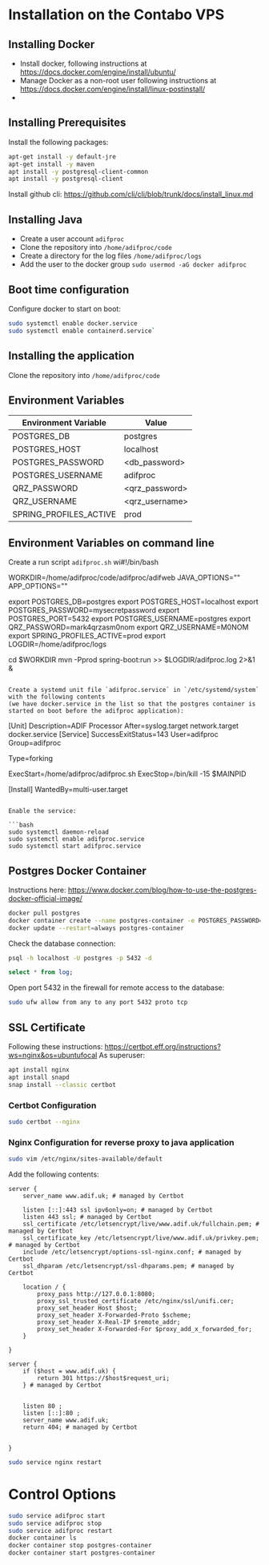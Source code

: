 # Installation on the Contabo VPS

## Installing Docker

- Install docker, following instructions at https://docs.docker.com/engine/install/ubuntu/
- Manage Docker as a non-root user following instructions at https://docs.docker.com/engine/install/linux-postinstall/
- 

## Installing Prerequisites

Install the following packages:

```bash
apt-get install -y default-jre
apt-get install -y maven
apt install -y postgresql-client-common
apt install -y postgresql-client
```
Install github cli: https://github.com/cli/cli/blob/trunk/docs/install_linux.md

## Installing Java

- Create a user account `adifproc`
- Clone the repository into `/home/adifproc/code`
- Create a directory for the log files `/home/adifproc/logs`
- Add the user to the docker group `sudo usermod -aG docker adifproc`

## Boot time configuration

Configure docker to start on boot: 

```bash
sudo systemctl enable docker.service
sudo systemctl enable containerd.service`
```

## Installing the application

Clone the repository into `/home/adifproc/code`


## Environment Variables
| Environment Variable   | Value          |
|------------------------|----------------|
| POSTGRES_DB            | postgres       |
| POSTGRES_HOST          | localhost      |
| POSTGRES_PASSWORD      | <db_password>  |
| POSTGRES_USERNAME      | adifproc       |
| QRZ_PASSWORD           | <qrz_password> |
| QRZ_USERNAME           | <qrz_username> |
| SPRING_PROFILES_ACTIVE | prod           |


## Environment Variables on command line

Create a run script `adifproc.sh` wi#!/bin/bash

WORKDIR=/home/adifproc/code/adifproc/adifweb
JAVA_OPTIONS=""
APP_OPTIONS=""

export POSTGRES_DB=postgres
export POSTGRES_HOST=localhost
export POSTGRES_PASSWORD=mysecretpassword
export POSTGRES_PORT=5432
export POSTGRES_USERNAME=postgres
export QRZ_PASSWORD=mark4qrzasm0nom
export QRZ_USERNAME=M0NOM
export SPRING_PROFILES_ACTIVE=prod
export LOGDIR=/home/adifproc/logs

cd $WORKDIR
mvn -Pprod spring-boot:run >> $LOGDIR/adifproc.log 2>&1 &
```

Create a systemd unit file `adifproc.service` in `/etc/systemd/system` with the following contents
(we have docker.service in the list so that the postgres container is started on boot before the adifproc application):

```
[Unit]
Description=ADIF Processor
After=syslog.target network.target docker.service
[Service]
SuccessExitStatus=143
User=adifproc
Group=adifproc

Type=forking

ExecStart=/home/adifproc/adifproc.sh
ExecStop=/bin/kill -15 $MAINPID

[Install]
WantedBy=multi-user.target
```

Enable the service:

```bash
sudo systemctl daemon-reload
sudo systemctl enable adifproc.service
sudo systemctl start adifproc.service
```

## Postgres Docker Container

Instructions here: https://www.docker.com/blog/how-to-use-the-postgres-docker-official-image/

```bash
docker pull postgres
docker container create --name postgres-container -e POSTGRES_PASSWORD=<password> -p 5432:5432 postgres
docker update --restart=always postgres-container
```

Check the database connection:

```bash
psql -h localhost -U postgres -p 5432 -d 
```

```sql
select * from log;
```

Open port 5432 in the firewall for remote access to the database:

```bash
sudo ufw allow from any to any port 5432 proto tcp
```

## SSL Certificate

Following these instructions: https://certbot.eff.org/instructions?ws=nginx&os=ubuntufocal
As superuser:

```bash
apt install nginx
apt install snapd
snap install --classic certbot
```

### Certbot Configuration

```bash
sudo certbot --nginx
```

### Nginx Configuration for reverse proxy to java application

```bash
sudo vim /etc/nginx/sites-available/default
```

Add the following contents:

```
server {
    server_name www.adif.uk; # managed by Certbot

    listen [::]:443 ssl ipv6only=on; # managed by Certbot
    listen 443 ssl; # managed by Certbot
    ssl_certificate /etc/letsencrypt/live/www.adif.uk/fullchain.pem; # managed by Certbot
    ssl_certificate_key /etc/letsencrypt/live/www.adif.uk/privkey.pem; # managed by Certbot
    include /etc/letsencrypt/options-ssl-nginx.conf; # managed by Certbot
    ssl_dhparam /etc/letsencrypt/ssl-dhparams.pem; # managed by Certbot

    location / {
        proxy_pass http://127.0.0.1:8080;
        proxy_ssl_trusted_certificate /etc/nginx/ssl/unifi.cer;
        proxy_set_header Host $host;
        proxy_set_header X-Forwarded-Proto $scheme;
        proxy_set_header X-Real-IP $remote_addr;
        proxy_set_header X-Forwarded-For $proxy_add_x_forwarded_for;
    }

}

server {
    if ($host = www.adif.uk) {
        return 301 https://$host$request_uri;
    } # managed by Certbot


	listen 80 ;
	listen [::]:80 ;
    server_name www.adif.uk;
    return 404; # managed by Certbot


}
```

```bash
sudo service nginx restart
```

# Control Options

```bash
sudo service adifproc start
sudo service adifproc stop
sudo service adifproc restart
docker container ls
docker container stop postgres-container
docker container start postgres-container
```

